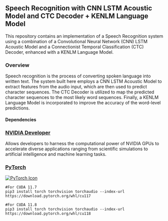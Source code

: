 ## Speech Recognition with CNN LSTM Acoustic Model and CTC Decoder + KENLM Language Model
This repository contains an implementation of a Speech Recognition system using a combination of a Convolutional Neural Network (CNN) LSTM Acoustic Model and a Connectionist Temporal Classification (CTC) Decoder, enhanced with a KENLM Language Model.

### Overview
Speech recognition is the process of converting spoken language into written text. The system built here employs a CNN LSTM Acoustic Model to extract features from the audio input, which are then used to predict character sequences. The CTC Decoder is utilized to map the predicted character sequences to the most likely word sequences. Finally, a KENLM Language Model is incorporated to improve the accuracy of the word-level predictions.

#### Dependencies
### [NVIDIA Developer](https://developer.nvidia.com/cuda-11-7-0-download-archive)
Allows developers to harness the computational power of NVIDIA GPUs to accelerate diverse applications ranging from scientific simulations to artificial intelligence and machine learning tasks.

### [PyTorch](https://pytorch.org/)
[![PyTorch Icon](https://raw.githubusercontent.com/pytorch/pytorch/master/docs/source/_static/img/pytorch-logo-dark.png)](https://pytorch.org/)

```
#For CUDA 11.7
pip3 install torch torchvision torchaudio --index-url https://download.pytorch.org/whl/cu117

#For CUDA 11.8
pip3 install torch torchvision torchaudio --index-url https://download.pytorch.org/whl/cu118
```
